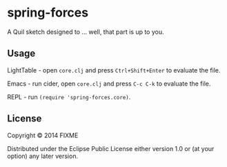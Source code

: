 # spring-forces

A Quil sketch designed to ... well, that part is up to you.

## Usage

LightTable - open `core.clj` and press `Ctrl+Shift+Enter` to evaluate the file.

Emacs - run cider, open `core.clj` and press `C-c C-k` to evaluate the file.

REPL - run `(require 'spring-forces.core)`.

## License

Copyright © 2014 FIXME

Distributed under the Eclipse Public License either version 1.0 or (at
your option) any later version.
